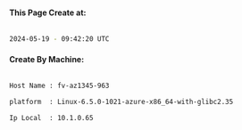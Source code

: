 
   
#### This Page Create at:

```bash

2024-05-19 - 09:42:20 UTC

```

#### Create By Machine:

```bash

Host Name : fv-az1345-963

platform  : Linux-6.5.0-1021-azure-x86_64-with-glibc2.35

Ip Local  : 10.1.0.65

```

